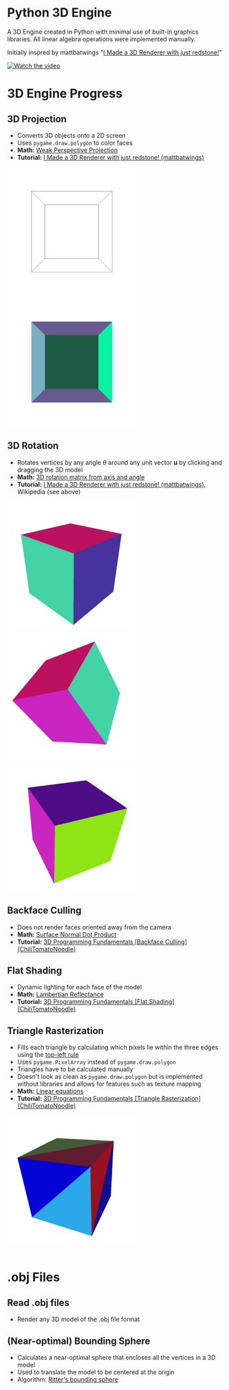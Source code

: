 # Python 3D Engine
A 3D Engine created in Python with minimal use of built-in graphics libraries. All linear algebra operations were implemented manually.

Initially inspred by mattbatwings "[I Made a 3D Renderer with just redstone!](https://youtu.be/hFRlnNci3Rs)"

[![Watch the video](https://img.youtube.com/vi/hFRlnNci3Rs/maxresdefault.jpg)](https://youtu.be/hFRlnNci3Rs)

# 3D Engine Progress
## 3D Projection
- Converts 3D objects onto a 2D screen
- Uses `pygame.draw.polygon` to color faces
- **Math:** [Weak Perspective Projection](https://en.wikipedia.org/wiki/3D_projection#Weak_perspective_projection)
- **Tutorial:** [I Made a 3D Renderer with just redstone! (mattbatwings)](https://youtu.be/hFRlnNci3Rs)

<img src="https://github.com/DannyVC123/3D-Engine-Python/blob/main/res/images/screenshots/00_wireframe.jpg" style="height:300px;"/><img src="https://github.com/DannyVC123/3D-Engine-Python/blob/main/res/images/screenshots/01_colored.jpg" style="height:300px;"/>

## 3D Rotation
- Rotates vertices by any angle *θ* around any unit vector **u** by clicking and dragging the 3D model
- **Math:** [3D rotation matrix from axis and angle](https://en.wikipedia.org/wiki/Rotation_matrix#Rotation_matrix_from_axis_and_angle)
- **Tutorial:** [I Made a 3D Renderer with just redstone! (mattbatwings)](https://youtu.be/hFRlnNci3Rs), Wikipedia (see above)

<img src="https://github.com/DannyVC123/3D-Engine-Python/blob/main/res/images/screenshots/10_rot_0.jpg" style="height:300px;"/><img src="https://github.com/DannyVC123/3D-Engine-Python/blob/main/res/images/screenshots/11_rot_1.jpg" style="height:300px;"/><img src="https://github.com/DannyVC123/3D-Engine-Python/blob/main/res/images/screenshots/12_rot_2.jpg" style="height:300px;"/>

## Backface Culling
- Does not render faces oriented away from the camera
- **Math:** [Surface Normal Dot Product](https://en.wikipedia.org/wiki/Back-face_culling#Implementation)
- **Tutorial:** [3D Programming Fundamentals [Backface Culling] (ChiliTomatoNoodle)](https://youtu.be/h_Aqol0oTs4)

## Flat Shading
- Dynamic lighting for each face of the model
- **Math:** [Lambertian Reflectance](https://en.wikipedia.org/wiki/Lambertian_reflectance#Use_in_computer_graphics)
- **Tutorial:** [3D Programming Fundamentals [Flat Shading] (ChiliTomatoNoodle)](https://youtu.be/wOyavGx28uU)

## Triangle Rasterization
- Fills each triangle by calculating which pixels lie within the three edges using the [top-left rule](https://en.wikipedia.org/wiki/Rasterisation#Triangle_rasterization)
- Uses `pygame.PixelArray` instead of `pygame.draw.polygon`
- Triangles have to be calculated manually
- Doesn't look as clean as `pygame.draw.polygon` but is implemented without libraries and allows for features such as texture mapping
- **Math:** [Linear equations](https://www.mathsisfun.com/algebra/line-equation-2points.html)
- **Tutorial:** [3D Programming Fundamentals [Triangle Rasterization] (ChiliTomatoNoodle)](https://youtu.be/9A5TVh6kPLA)

<img src="https://github.com/DannyVC123/3D-Engine-Python/blob/main/res/images/screenshots/4_triangles.jpg" style="height:300px;"/>
<br/><br/>

# .obj Files
## Read .obj files
- Render any 3D model of the .obj file format

## (Near-optimal) Bounding Sphere
- Calculates a near-optimal sphere that encloses all the vertices in a 3D model
- Used to translate the model to be centered at the origin
- Algorithm: [Ritter's bounding sphere](https://www.researchgate.net/publication/242453691_An_Efficient_Bounding_Sphere)
